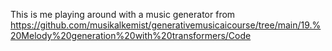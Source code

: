 This is me playing around with a music generator from https://github.com/musikalkemist/generativemusicaicourse/tree/main/19.%20Melody%20generation%20with%20transformers/Code
